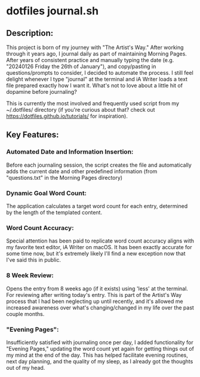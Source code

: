 # dotfiles journal.sh
## Description:
This project is born of my journey with "The Artist's Way." After working through it years ago, I journal daily as part of maintaining Morning Pages. After years of consistent practice and manually typing the date (e.g. "20240126 Friday the 26th of January"), and copy/pasting in questions/prompts to consider, I decided to automate the process. I still feel delight whenever I type "journal" at the terminal and iA Writer loads a text file prepared exactly how I want it. What's not to love about a little hit of dopamine before journaling?

This is currently the most involved and frequently used script from my ~/.dotfiles/ directory (if you're curious about that? check out https://dotfiles.github.io/tutorials/ for inspiration).

## Key Features:
### Automated Date and Information Insertion: 
Before each journaling session, the script creates the file and automatically adds the current date and other predefined information (from "questions.txt" in the Morning Pages directory)
### Dynamic Goal Word Count:
The application calculates a target word count for each entry, determined by the length of the templated content.
### Word Count Accuracy:
Special attention has been paid to replicate word count accuracy aligns with my favorite text editor, iA Writer on macOS. It has been exactly accurate for some time now, but it's extremely likely I'll find a new exception now that I've said this in public.
### 8 Week Review:
Opens the entry from 8 weeks ago (if it exists) using 'less' at the terminal. For reviewing after writing today's entry. This is part of the Artist's Way process that I had been neglecting up until recently, and it's allowed me increased awareness over what's changing/changed in my life over the past couple months.
### "Evening Pages":
Insufficiently satisfied with journaling once per day, I added functionality for "Evening Pages," updating the word count yet again for getting things out of my mind at the end of the day. This has helped facilitate evening routines, next day planning, and the quality of my sleep, as I already got the thoughts out of my head.
